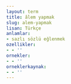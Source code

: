 ```yaml
---
layout: term
title: âlem yapmak
slug: alem-yapmak
lisan: Türkçe
anlamlar:
- sazlı sözlü eğlenmek
ozellikler:
- - ''
ornekler:
- - ''
orneklerkaynak:
- - ''
---
```

